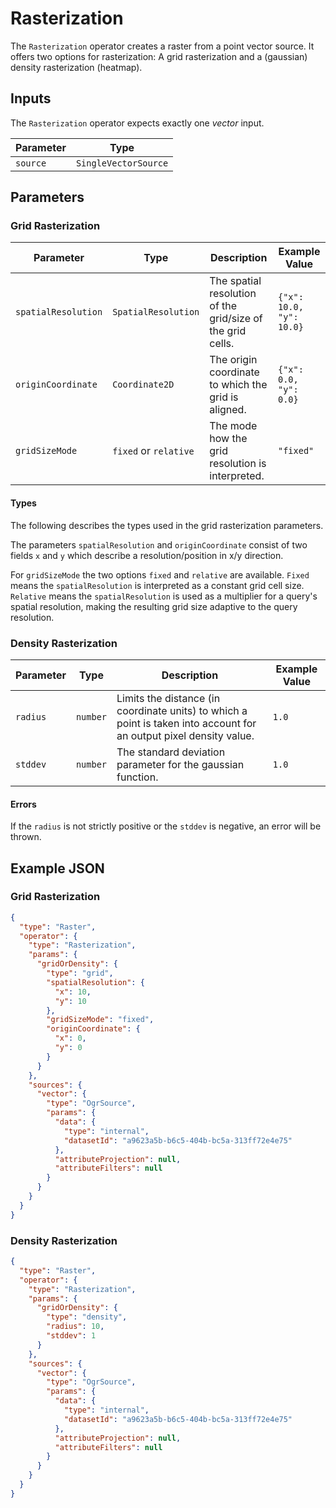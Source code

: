 # Rasterization

The `Rasterization` operator creates a raster from a point vector source.
It offers two options for rasterization: A grid rasterization and a (gaussian) density rasterization (heatmap).

## Inputs

The `Rasterization` operator expects exactly one _vector_ input.

| Parameter | Type                 |
|-----------|----------------------|
| `source`  | `SingleVectorSource` |

## Parameters
### Grid Rasterization

| Parameter           | Type                  | Description                                                | Example Value            |
|---------------------|-----------------------|------------------------------------------------------------|--------------------------|
| `spatialResolution` | `SpatialResolution`   | The spatial resolution of the grid/size of the grid cells. | `{"x": 10.0, "y": 10.0}` |
| `originCoordinate`  | `Coordinate2D`        | The origin coordinate to which the grid is aligned.        | `{"x": 0.0, "y": 0.0}`   |
| `gridSizeMode`      | `fixed` or `relative` | The mode how the grid resolution is interpreted.           | `"fixed"`                |

#### Types

The following describes the types used in the grid rasterization parameters.

The parameters `spatialResolution` and `originCoordinate` consist of two fields `x` and `y` which describe a resolution/position in x/y direction.

For `gridSizeMode` the two options `fixed` and `relative` are available.
`Fixed` means the `spatialResolution` is interpreted as a constant grid cell size. 
`Relative` means the `spatialResolution` is used as a multiplier for a query's spatial resolution, making the resulting grid size adaptive to the query resolution.

### Density Rasterization

| Parameter      | Type     | Description                                                                                                         | Example Value |
|----------------|----------|---------------------------------------------------------------------------------------------------------------------|---------------|
| `radius`       | `number` | Limits the distance (in coordinate units) to which a point is taken into account for an output pixel density value. | `1.0`         |
| `stddev`       | `number` | The standard deviation parameter for the gaussian function.                                                         | `1.0`         |

#### Errors

If the `radius` is not strictly positive or the `stddev` is negative, an error will be thrown.

## Example JSON
### Grid Rasterization

```json
{
  "type": "Raster",
  "operator": {
    "type": "Rasterization",
    "params": {
      "gridOrDensity": {
        "type": "grid",
        "spatialResolution": {
          "x": 10,
          "y": 10
        },
        "gridSizeMode": "fixed",
        "originCoordinate": {
          "x": 0,
          "y": 0
        }
      }
    },
    "sources": {
      "vector": {
        "type": "OgrSource",
        "params": {
          "data": {
            "type": "internal",
            "datasetId": "a9623a5b-b6c5-404b-bc5a-313ff72e4e75"
          },
          "attributeProjection": null,
          "attributeFilters": null
        }
      }
    }
  }
}
```

### Density Rasterization

```json
{
  "type": "Raster",
  "operator": {
    "type": "Rasterization",
    "params": {
      "gridOrDensity": {
        "type": "density",
        "radius": 10,
        "stddev": 1
      }
    },
    "sources": {
      "vector": {
        "type": "OgrSource",
        "params": {
          "data": {
            "type": "internal",
            "datasetId": "a9623a5b-b6c5-404b-bc5a-313ff72e4e75"
          },
          "attributeProjection": null,
          "attributeFilters": null
        }
      }
    }
  }
}
```